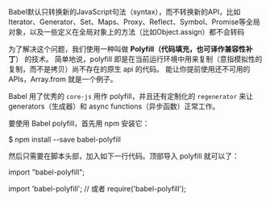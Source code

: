 
Babel默认只转换新的JavaScript句法（syntax），而不转换新的API，比如Iterator、Generator、Set、Maps、Proxy、Reflect、Symbol、Promise等全局对象，以及一些定义在全局对象上的方法（比如Object.assign）都不会转码

为了解决这个问题，我们使用一种叫做 **Polyfill（代码填充，也可译作兼容性补丁**） 的技术。 简单地说，polyfill 即是在当前运行环境中用来复制（意指模拟性的复制，而不是拷贝）尚不存在的原生 api 的代码。 能让你提前使用还不可用的 APIs，Array.from 就是一个例子。


Babel 用了优秀的 `core-js` 用作 polyfill，并且还有定制化的 `regenerator` 来让 generators（生成器）和 async functions（异步函数）正常工作。


要使用 Babel polyfill，首先用 npm 安装它：

$ npm install --save babel-polyfill

然后只需要在脚本头部，加入如下一行代码。顶部导入 polyfill 就可以了：

import "babel-polyfill";

import 'babel-polyfill';
// 或者
require('babel-polyfill');